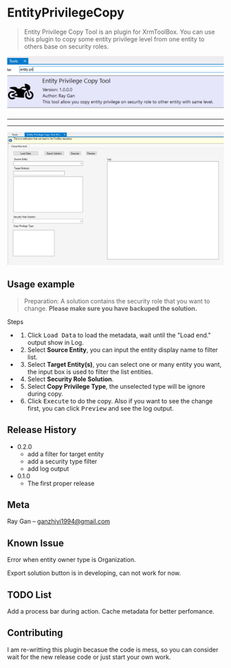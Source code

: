 # EntityPrivilegeCopy
> Entity Privilege Copy Tool is an plugin for XrmToolBox. You can use this plugin to copy some entity privilege level from one entity to others base on security roles.
<!-- [![NPM Version][npm-image]][npm-url]
[![Build Status][travis-image]][travis-url]
[![Downloads Stats][npm-downloads]][npm-url] -->

![](https://github.com/ranistar/EntityPrivilegeCopy/blob/e665b9589009d8690f6181ae6df5a2dedcf3d7a1/header01.png)
***
***
![](https://github.com/ranistar/EntityPrivilegeCopy/blob/e665b9589009d8690f6181ae6df5a2dedcf3d7a1/Blank%20Main%20Form.png)


## Usage example
> Preparation:
> A solution contains the security role that you want to change. **Please make sure you have backuped the solution.**

Steps
* 1. Click <kbd>Load Data</kbd> to load the metadata, wait until the "Load end." output show in Log.
* 2. Select **Source Entity**, you can input the entity display name to filter list.
* 3. Select **Target Entity(s)**, you can select one or many entity you want, the input box is used to filter the list entities.
* 4. Select **Security Role Solution**.
* 5. Select **Copy Privilege Type**, the unselected type will be ignore during copy.
* 6. Click <kbd>Execute</kbd> to do the copy. Also if you want to see the change first, you can click <kbd>Preview</kbd> and see the log output.

## Release History
* 0.2.0
    * add a filter for target entity
    * add a security type filter
    * add log output
* 0.1.0
    * The first proper release

## Meta

Ray Gan – ganzhiyi1994@gmail.com

## Known Issue

Error when entity owner type is Organization.

Export solution button is in developing, can not work for now.

## TODO List

Add a process bar during action.
Cache metadata for better perfomance.

## Contributing
I am re-writting this plugin becasue the code is mess, so you can consider wait for the new release code or just start your own work.

<!-- Markdown link & img dfn's -->
[npm-image]: https://img.shields.io/npm/v/datadog-metrics.svg?style=flat-square
[npm-url]: https://npmjs.org/package/datadog-metrics
[npm-downloads]: https://img.shields.io/npm/dm/datadog-metrics.svg?style=flat-square
[travis-image]: https://img.shields.io/travis/dbader/node-datadog-metrics/master.svg?style=flat-square
[travis-url]: https://travis-ci.org/dbader/node-datadog-metrics
[wiki]: https://github.com/yourname/yourproject/wiki
